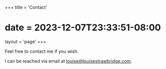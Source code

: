 +++
title = 'Contact'
# date = 2023-12-07T23:33:51-08:00
layout = 'page'
+++

Feel free to contact me if you wish.  

I can be reached via email at [louise@louisestrawbridge.com](mailto:louise@louisestrawbridge.com).
